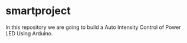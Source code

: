 # smartproject
In this repository we are going to build a Auto Intensity Control of Power LED Using   Arduino. 

